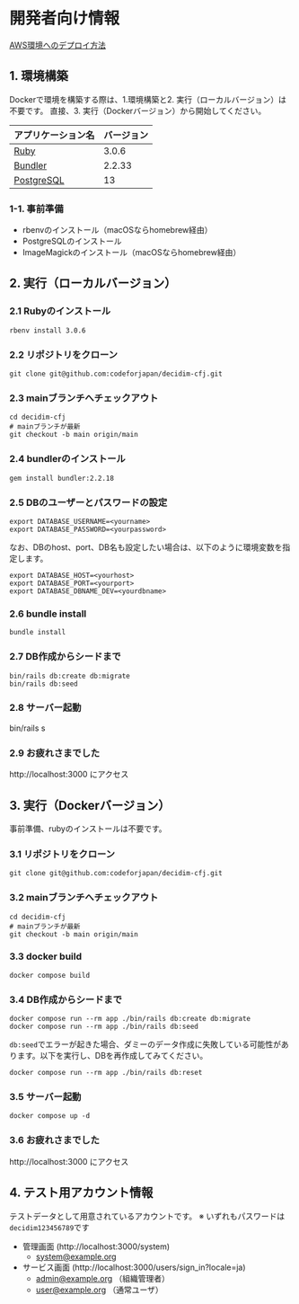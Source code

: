 # 開発者向け情報

[AWS環境へのデプロイ方法](./DEPLOYMENT.md)

## 1. 環境構築
Dockerで環境を構築する際は、1.環境構築と2. 実行（ローカルバージョン）は不要です。
直接、3. 実行（Dockerバージョン）から開始してください。

| アプリケーション名                                 | バージョン |
|-------------------------------------------|------|
| [Ruby](https://www.ruby-lang.org/ja/)     | 3.0.6 |
| [Bundler](https://bundler.io/)            | 2.2.33 |
| [PostgreSQL](https://www.postgresql.org/) | 13   |

### 1-1. 事前準備
- rbenvのインストール（macOSならhomebrew経由）
- PostgreSQLのインストール
- ImageMagickのインストール（macOSならhomebrew経由）

## 2. 実行（ローカルバージョン）
### 2.1 Rubyのインストール
```
rbenv install 3.0.6
```
### 2.2 リポジトリをクローン
```
git clone git@github.com:codeforjapan/decidim-cfj.git

```
### 2.3 mainブランチへチェックアウト
```
cd decidim-cfj
# mainブランチが最新
git checkout -b main origin/main
```
### 2.4 bundlerのインストール
```
gem install bundler:2.2.18
```

### 2.5 DBのユーザーとパスワードの設定
```
export DATABASE_USERNAME=<yourname>
export DATABASE_PASSWORD=<yourpassword>
```

なお、DBのhost、port、DB名も設定したい場合は、以下のように環境変数を指定します。

```
export DATABASE_HOST=<yourhost>
export DATABASE_PORT=<yourport>
export DATABASE_DBNAME_DEV=<yourdbname>
```

### 2.6 bundle install
```
bundle install
```
### 2.7 DB作成からシードまで
```
bin/rails db:create db:migrate
bin/rails db:seed
```
### 2.8 サーバー起動
bin/rails s

### 2.9 お疲れさまでした
http://localhost:3000 にアクセス

## 3. 実行（Dockerバージョン）
事前準備、rubyのインストールは不要です。

### 3.1 リポジトリをクローン
```
git clone git@github.com:codeforjapan/decidim-cfj.git

```
### 3.2 mainブランチへチェックアウト
```
cd decidim-cfj
# mainブランチが最新
git checkout -b main origin/main
```

### 3.3 docker build
```
docker compose build
```

### 3.4 DB作成からシードまで
```
docker compose run --rm app ./bin/rails db:create db:migrate
docker compose run --rm app ./bin/rails db:seed
```

`db:seed`でエラーが起きた場合、ダミーのデータ作成に失敗している可能性があります。以下を実行し、DBを再作成してみてください。

```
docker compose run --rm app ./bin/rails db:reset
```

### 3.5 サーバー起動
```
docker compose up -d
```
### 3.6 お疲れさまでした
http://localhost:3000 にアクセス

## 4. テスト用アカウント情報

テストデータとして用意されているアカウントです。
※ いずれもパスワードは`decidim123456789`です

* 管理画面 (http://localhost:3000/system)
  * system@example.org
* サービス画面 (http://localhost:3000/users/sign_in?locale=ja)
  * admin@example.org （組織管理者）
  * user@example.org （通常ユーザ）
